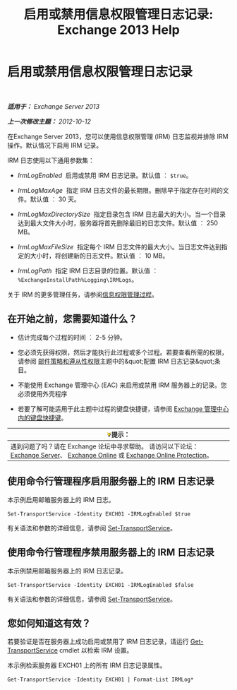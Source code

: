 ﻿---
title: '启用或禁用信息权限管理日志记录: Exchange 2013 Help'
TOCTitle: 启用或禁用信息权限管理日志记录
ms:assetid: 6933bc65-4d98-4878-9167-0e9eaac68b6b
ms:mtpsurl: https://technet.microsoft.com/zh-cn/library/Ff686962(v=EXCHG.150)
ms:contentKeyID: 50490753
ms.date: 05/21/2018
mtps_version: v=EXCHG.150
ms.translationtype: MT
---

# 启用或禁用信息权限管理日志记录

 

_**适用于：** Exchange Server 2013_

_**上一次修改主题：** 2012-10-12_

在Exchange Server 2013，您可以使用信息权限管理 (IRM) 日志监视并排除 IRM 操作。默认情况下启用 IRM 记录。

IRM 日志使用以下通用参数集：

  - *IrmLogEnabled*  启用或禁用 IRM 日志记录。默认值 ︰ `$true`。

  - *IrmLogMaxAge*  指定 IRM 日志文件的最长期限。删除早于指定存在时间的文件。默认值 ︰ 30 天。

  - *IrmLogMaxDirectorySize*  指定目录包含 IRM 日志最大的大小。当一个目录达到最大文件大小时，服务器将首先删除最旧的日志文件。默认值 ︰ 250 MB。

  - *IrmLogMaxFileSize*  指定每个 IRM 日志文件的最大大小。当日志文件达到指定的大小时，将创建新的日志文件。默认值 ︰ 10 MB。

  - *IrmLogPath*  指定 IRM 日志目录的位置。默认值 ︰ `%ExchangeInstallPath%Logging\IRMLogs`。

关于 IRM 的更多管理任务，请参阅[信息权限管理过程](information-rights-management-procedures-exchange-2013-help.md)。

## 在开始之前，您需要知道什么？

  - 估计完成每个过程的时间 ︰ 2-5 分钟。

  - 您必须先获得权限，然后才能执行此过程或多个过程。若要查看所需的权限，请参阅 [邮件策略和遵从性权限](messaging-policy-and-compliance-permissions-exchange-2013-help.md)主题中的\&quot;配置 IRM 日志记录\&quot;条目。

  - 不能使用 Exchange 管理中心 (EAC) 来启用或禁用 IRM 服务器上的记录。您必须使用外壳程序

  - 若要了解可能适用于此主题中过程的键盘快捷键，请参阅 [Exchange 管理中心内的键盘快捷键](keyboard-shortcuts-in-the-exchange-admin-center-exchange-online-protection-help.md)。

<table>
<thead>
<tr class="header">
<th><img src="images/Bb124558.tip(EXCHG.150).gif" title="提示" alt="提示" />提示：</th>
</tr>
</thead>
<tbody>
<tr class="odd">
<td>遇到问题了吗？请在 Exchange 论坛中寻求帮助。 请访问以下论坛：<a href="https://go.microsoft.com/fwlink/p/?linkid=60612">Exchange Server</a>、 <a href="https://go.microsoft.com/fwlink/p/?linkid=267542">Exchange Online</a> 或 <a href="https://go.microsoft.com/fwlink/p/?linkid=285351">Exchange Online Protection</a>。</td>
</tr>
</tbody>
</table>


## 使用命令行管理程序启用服务器上的 IRM 日志记录

本示例启用邮箱服务器上的 IRM 日志。

    Set-TransportService -Identity EXCH01 -IRMLogEnabled $true

有关语法和参数的详细信息，请参阅 [Set-TransportService](https://technet.microsoft.com/zh-cn/library/jj215682\(v=exchg.150\))。

## 使用命令行管理程序禁用服务器上的 IRM 日志记录

本示例禁用邮箱服务器上的 IRM 日志记录。

    Set-TransportService -Identity EXCH01 -IRMLogEnabled $false

有关语法和参数的详细信息，请参阅 [Set-TransportService](https://technet.microsoft.com/zh-cn/library/jj215682\(v=exchg.150\))。

## 您如何知道这有效？

若要验证是否在服务器上成功启用或禁用了 IRM 日志记录，请运行 [Get-TransportService](https://technet.microsoft.com/zh-cn/library/jj215746\(v=exchg.150\)) cmdlet 以检索 IRM 设置。

本示例检索服务器 EXCH01 上的所有 IRM 日志记录属性。

    Get-TransportService -Identity EXCH01 | Format-List IRMLog*

